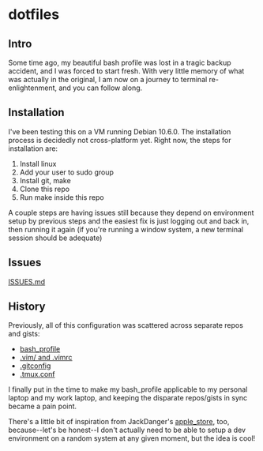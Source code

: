 # dotfiles

## Intro

Some time ago, my beautiful bash profile was lost in a tragic backup accident, and I was forced to start fresh. With very little memory of what was actually in the original, I am now on a journey to terminal re-enlightenment, and you can follow along.

## Installation
I've been testing this on a VM running Debian 10.6.0. The installation process is decidedly not cross-platform yet.
Right now, the steps for installation are:

1. Install linux
2. Add your user to sudo group
3. Install git, make
4. Clone this repo
5. Run make inside this repo

A couple steps are having issues still because they depend on environment setup by previous steps and the easiest fix is just logging out and back in, then running it again (if you're running a window system, a new terminal session should be adequate)

## Issues

[ISSUES.md](https://github.com/timhugh/dotfiles/blob/master/ISSUES.md)

## History

Previously, all of this configuration was scattered across separate repos and gists:

- [bash_profile](https://github.com/timhugh/bash_profile)
- [.vim/ and .vimrc](https://github.com/timhugh/vim)
- [.gitconfig](https://gist.github.com/timhugh/9b6303ffcc00fbc2b84a)
- [.tmux.conf](https://gist.github.com/timhugh/b39ae27a39c4d3aca4040b38b1e7f911)

I finally put in the time to make my bash_profile applicable to my personal laptop and my work laptop, and keeping the disparate repos/gists in sync became a pain point.

There's a little bit of inspiration from JackDanger's [apple_store](https://github.com/JackDanger/apple_store), too, because--let's be honest--I don't actually need to be able to setup a dev environment on a random system at any given moment, but the idea is cool!
